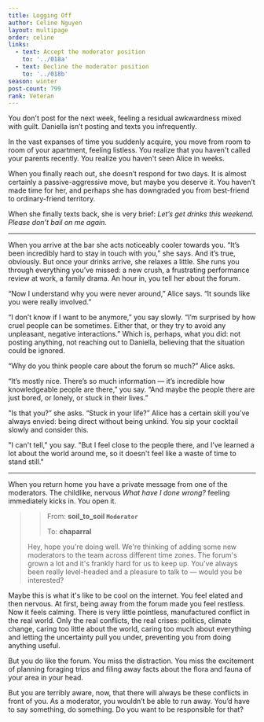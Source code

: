 ```yaml
---
title: Logging Off
author: Celine Nguyen
layout: multipage
order: celine
links:
  - text: Accept the moderator position
    to: '../018a'
  - text: Decline the moderator position
    to: '../018b'
season: winter
post-count: 799
rank: Veteran
---
```


You don't post for the next week, feeling a residual awkwardness mixed with guilt. Daniella isn’t posting and texts you infrequently.

In the vast expanses of time you suddenly acquire, you move from room to room of your apartment, feeling listless. You realize that you haven't called your parents recently. You realize you haven't seen Alice in weeks.

When you finally reach out, she doesn’t respond for two days. It is almost certainly a passive-aggressive move, but maybe you deserve it. You haven’t made time for her, and perhaps she has downgraded you from best-friend to ordinary-friend territory.

When she finally texts back, she is very brief: *Let’s get drinks this weekend. Please don’t bail on me again.*

---

When you arrive at the bar she acts noticeably cooler towards you. “It’s been incredibly hard to stay in touch with you,” she says. And it’s true, obviously. But once your drinks arrive, she relaxes a little. She runs you through everything you’ve missed: a new crush, a frustrating performance review at work, a family drama. An hour in, you tell her about the forum.

“Now I understand why you were never around,” Alice says. “It sounds like you were really involved.”

“I don’t know if I want to be anymore,” you say slowly. “I’m surprised by how cruel people can be sometimes. Either that, or they try to avoid any unpleasant, negative interactions.” Which is, perhaps, what you did: not posting anything, not reaching out to Daniella, believing that the situation could be ignored.

“Why do you think people care about the forum so much?” Alice asks.

“It’s mostly nice. There’s so much information — it’s incredible how knowledgeable people are there,” you say. “And maybe the people there are just bored, or lonely, or stuck in their lives.”

"Is that you?” she asks. “Stuck in your life?” Alice has a certain skill you’ve always envied: being direct without being unkind. You sip your cocktail slowly and consider this.

"I can't tell," you say. "But I feel close to the people there, and I’ve learned a lot about the world around me, so it doesn't feel like a waste of time to stand still."

---

When you return home you have a private message from one of the moderators. The childlike, nervous *What have I done wrong?* feeling immediately kicks in. You open it.

> > From: **soil_to_soil `Moderator`**
> >
> > To: **chaparral**
>
> Hey, hope you're doing well. We're thinking of adding some new moderators to the team across different time zones. The forum's grown a lot and it's frankly hard for us to keep up. You've always been really level-headed and a pleasure to talk to — would you be interested?

Maybe this is what it's like to be cool on the internet. You feel elated and then nervous. At first, being away from the forum made you feel restless. Now it feels calming. There is very little pointless, manufactured conflict in the real world. Only the real conflicts, the real crises: politics, climate change, caring too little about the world, caring too much about everything and letting the uncertainty pull you under, preventing you from doing anything useful.

But you do like the forum. You miss the distraction. You miss the excitement of planning foraging trips and filing away facts about the flora and fauna of your area in your head.

But you are terribly aware, now, that there will always be these conflicts in front of you. As a moderator, you wouldn’t be able to run away. You’d have to say something, do something. Do you want to be responsible for that?
